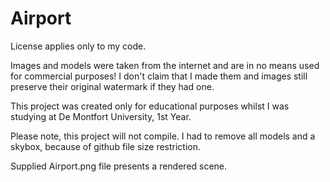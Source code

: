 # Airport
License applies only to my code. 

Images and models were taken from the internet and are in no means used for commercial purposes! I don't claim that I made them and images still preserve their original watermark if they had one.

This project was created only for educational purposes whilst I was studying at De Montfort University, 1st Year.

Please note, this project will not compile. I had to remove all models and a skybox, because of github file size restriction.

Supplied Airport.png file presents a rendered scene.
